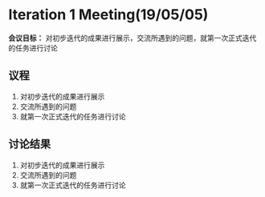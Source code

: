 # Iteration 1 Meeting(19/05/05)

**会议目标：** 对初步迭代的成果进行展示，交流所遇到的问题，就第一次正式迭代的任务进行讨论

## 议程

1. 对初步迭代的成果进行展示
2. 交流所遇到的问题
3. 就第一次正式迭代的任务进行讨论

## 讨论结果

1. 对初步迭代的成果进行展示
2. 交流所遇到的问题
3. 就第一次正式迭代的任务进行讨论